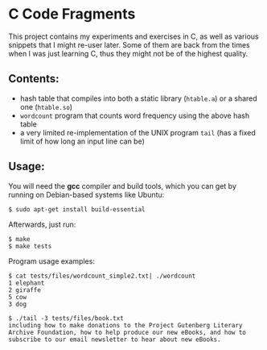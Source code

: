 # C Code Fragments

This project contains my experiments and exercises in C, as well as various
snippets that I might re-user later. Some of them are back from the times when
I was just learning C, thus they might not be of the highest quality.


## Contents:

* hash table that compiles into both a static library (`htable.a`) or a shared
  one (`htable.so`)
* `wordcount` program that counts word frequency using the above hash table
* a very limited re-implementation of the UNIX program `tail` (has a fixed
  limit of how long an input line can be)


## Usage:

You will need the **gcc** compiler and build tools, which you can get by
running on Debian-based systems like Ubuntu:

    $ sudo apt-get install build-essential


Afterwards, just run:

    $ make
    $ make tests

Program usage examples:

    $ cat tests/files/wordcount_simple2.txt| ./wordcount
    1 elephant
    2 giraffe
    5 cow
    3 dog

    $ ./tail -3 tests/files/book.txt
    including how to make donations to the Project Gutenberg Literary
    Archive Foundation, how to help produce our new eBooks, and how to
    subscribe to our email newsletter to hear about new eBooks.
